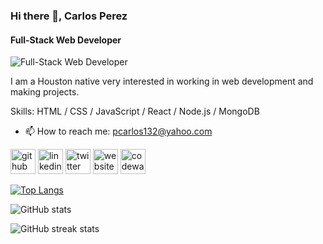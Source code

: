 ### Hi there 👋, Carlos Perez
#### Full-Stack Web Developer
![Full-Stack Web Developer](https://arturssmirnovs.github.io/github-profile-readme-generator/images/banner.png)

I am a Houston native very interested in working in web development and making projects.

Skills: HTML / CSS / JavaScript / React / Node.js / MongoDB

- 📫 How to reach me: pcarlos132@yahoo.com 


[<img src='https://cdn.jsdelivr.net/npm/simple-icons@3.0.1/icons/github.svg' alt='github' height='40'>](https://github.com/perezc52)  [<img src='https://cdn.jsdelivr.net/npm/simple-icons@3.0.1/icons/linkedin.svg' alt='linkedin' height='40'>](https://www.linkedin.com/in/perezc52/)  [<img src='https://cdn.jsdelivr.net/npm/simple-icons@3.0.1/icons/twitter.svg' alt='twitter' height='40'>](https://twitter.com/webdevcarlos)  [<img src='https://cdn.jsdelivr.net/npm/simple-icons@3.0.1/icons/icloud.svg' alt='website' height='40'>](http://webdevcarlos.netlify.app/)  [<img src='https://cdn.jsdelivr.net/npm/simple-icons@3.0.1/icons/codewars.svg' alt='codewars' height='40'>](https://www.codewars.com/users/perezc52)  

[![Top Langs](https://github-readme-stats.vercel.app/api/top-langs/?username=perezc52)](https://github.com/anuraghazra/github-readme-stats)

![GitHub stats](https://github-readme-stats.vercel.app/api?username=perezc52&show_icons=true)  

![GitHub streak stats](https://github-readme-streak-stats.herokuapp.com/?user=perezc52)  

